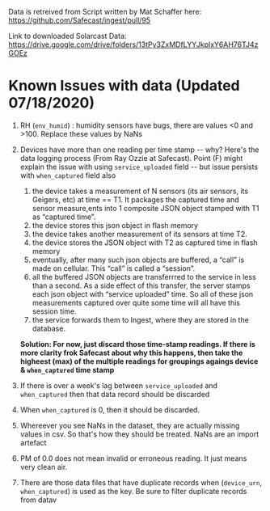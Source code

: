Data is retreived from Script written by Mat Schaffer here:  https://github.com/Safecast/ingest/pull/95

Link to downloaded Solarcast Data: https://drive.google.com/drive/folders/13tPy3ZxMDfLYYJkplxY6AH76TJ4zGOEz

# Known Issues with data (Updated 07/18/2020)

1. RH (`env_humid`) : humidity sensors have bugs, there are values <0 and >100. Replace these values by NaNs
2. Devices have more than one reading per time stamp -- why? Here's the data logging process (From Ray Ozzie at Safecast). Point (F) might explain the issue with using `service_uploaded` field -- but issue persists with `when_captured` field also
    1. the device takes a measurement of N sensors (its air sensors, its Geigers, etc) at time == T1.  It packages the captured time and sensor measure,ents into 1 composite JSON object stamped with T1 as “captured time”.
    2. the device stores this json object in flash memory
    3. the device takes another measurement of its sensors at time T2.
    4. the device stores the JSON object with T2 as captured time in flash memory
    5. eventually, after many such json objects are buffered, a “call” is made on cellular.  This “call” is called a “session”.
    6. all the buffered JSON objects are transferrred to the service in less than a second. As a side effect of this transfer, the server stamps each json object with “service uploaded” time.  So all of these json measurements captured over quite some time will all have this session time.
    7. the service forwards them to Ingest, where they are stored in the database.
    
    **Solution: For now, just discard those time-stamp readings. If there is more clarity frok Safecast about why this happens, then take the higheest (max) of the multiple readings for groupings agaings device & `when_captured` time stamp**
    
3. If there is over a week's lag between `service_uploaded` and `when_captured` then that data record should be discarded
4. When `when_captured` is 0, then it should be discarded.
5. Whereever you see NaNs in the dataset, they are actually missing values in csv. So that's how they should be treated. NaNs are an import artefact
6. PM of 0.0 does not mean invalid or erroneous reading. It just means very clean air. 
7. There are those data files that have duplicate records when (`device_urn`, `when_captured`) is used as the key. Be sure to filter duplicate records from datav
